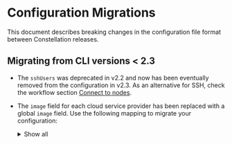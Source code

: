 # Configuration Migrations

This document describes breaking changes in the configuration file format between Constellation releases.

## Migrating from CLI versions < 2.3

- The `sshUsers` was deprecated in v2.2 and now has been eventually removed from the configuration in v2.3.
  As an alternative for SSH, check the workflow section [Connect to nodes](https://constellation-docs.edgeless.systems/constellation/workflows/troubleshooting#connect-to-nodes).
- The `image` field for each cloud service provider has been replaced with a global `image` field. Use the following mapping to migrate your configuration:
    <details>
    <summary>Show all</summary>

    | CSP   | old image                                                                                                                                                                             | new image |
    | ----- | ------------------------------------------------------------------------------------------------------------------------------------------------------------------------------------- | --------- |
    | AWS   | `ami-06b8cbf4837a0a57c`                                                                                                                                                               | `v2.2.2`  |
    | AWS   | `ami-02e96dc04a9e438cd`                                                                                                                                                               | `v2.2.2`  |
    | AWS   | `ami-028ead928a9034b2f`                                                                                                                                                               | `v2.2.2`  |
    | AWS   | `ami-032ac10dd8d8266e3`                                                                                                                                                               | `v2.2.1`  |
    | AWS   | `ami-032e0d57cc4395088`                                                                                                                                                               | `v2.2.1`  |
    | AWS   | `ami-053c3e49e19b96bdd`                                                                                                                                                               | `v2.2.1`  |
    | AWS   | `ami-0e27ebcefc38f648b`                                                                                                                                                               | `v2.2.0`  |
    | AWS   | `ami-098cd37f66523b7c3`                                                                                                                                                               | `v2.2.0`  |
    | AWS   | `ami-04a87d302e2509aad`                                                                                                                                                               | `v2.2.0`  |
    | Azure | `/subscriptions/0d202bbb-4fa7-4af8-8125-58c269a05435/resourceGroups/constellation-images/providers/Microsoft.Compute/galleries/Constellation/images/constellation/versions/2.2.2`     | `v2.2.2`  |
    | Azure | `/subscriptions/0d202bbb-4fa7-4af8-8125-58c269a05435/resourceGroups/constellation-images/providers/Microsoft.Compute/galleries/Constellation_CVM/images/constellation/versions/2.2.2` | `v2.2.2`  |
    | Azure | `/subscriptions/0d202bbb-4fa7-4af8-8125-58c269a05435/resourceGroups/constellation-images/providers/Microsoft.Compute/galleries/Constellation/images/constellation/versions/2.2.1`     | `v2.2.1`  |
    | Azure | `/subscriptions/0d202bbb-4fa7-4af8-8125-58c269a05435/resourceGroups/constellation-images/providers/Microsoft.Compute/galleries/Constellation_CVM/images/constellation/versions/2.2.1` | `v2.2.1`  |
    | Azure | `/subscriptions/0d202bbb-4fa7-4af8-8125-58c269a05435/resourceGroups/constellation-images/providers/Microsoft.Compute/galleries/Constellation/images/constellation/versions/2.2.0`     | `v2.2.0`  |
    | Azure | `/subscriptions/0d202bbb-4fa7-4af8-8125-58c269a05435/resourceGroups/constellation-images/providers/Microsoft.Compute/galleries/Constellation_CVM/images/constellation/versions/2.2.0` | `v2.2.0`  |
    | Azure | `/subscriptions/0d202bbb-4fa7-4af8-8125-58c269a05435/resourceGroups/constellation-images/providers/Microsoft.Compute/galleries/Constellation/images/constellation/versions/2.1.0`     | `v2.1.0`  |
    | Azure | `/subscriptions/0d202bbb-4fa7-4af8-8125-58c269a05435/resourceGroups/constellation-images/providers/Microsoft.Compute/galleries/Constellation_CVM/images/constellation/versions/2.1.0` | `v2.1.0`  |
    | Azure | `/subscriptions/0d202bbb-4fa7-4af8-8125-58c269a05435/resourceGroups/constellation-images/providers/Microsoft.Compute/galleries/Constellation/images/constellation/versions/2.0.0`     | `v2.0.0`  |
    | Azure | `/subscriptions/0d202bbb-4fa7-4af8-8125-58c269a05435/resourceGroups/constellation-images/providers/Microsoft.Compute/galleries/Constellation_CVM/images/constellation/versions/2.0.0` | `v2.0.0`  |
    | GCP   | `projects/constellation-images/global/images/constellation-v2-2-2`                                                                                                                    | `v2.2.2`  |
    | GCP   | `projects/constellation-images/global/images/constellation-v2-2-1`                                                                                                                    | `v2.2.1`  |
    | GCP   | `projects/constellation-images/global/images/constellation-v2-2-0`                                                                                                                    | `v2.2.0`  |
    | GCP   | `projects/constellation-images/global/images/constellation-v2-1-0`                                                                                                                    | `v2.1.0`  |
    | GCP   | `projects/constellation-images/global/images/constellation-v2-0-0`                                                                                                                    | `v2.0.0`  |
    </details>

